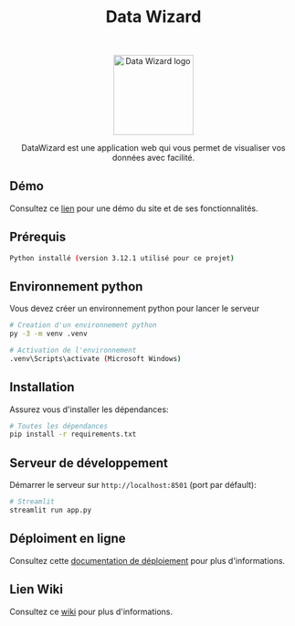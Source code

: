 <h1 align="center">Data Wizard</h1><br>
<p align="center">
  <a href="https://thedatawizard.azurewebsites.net/" target="_blank">
    <img src="https://firebasestorage.googleapis.com/v0/b/hyphip-8ca89.appspot.com/o/datawiz.png?alt=media&token=5820f215-75f1-47ff-b486-b44d37aa02f7" alt="Data Wizard logo" height="140">
  </a>
</p>

<p align="center">
 DataWizard est une application web qui vous permet de visualiser vos données avec facilité.
</p>

## Démo

Consultez ce [lien](https://thedatawizard.azurewebsites.net/) pour une démo du site et de ses fonctionnalités.
## Prérequis

```bash
Python installé (version 3.12.1 utilisé pour ce projet)
```

## Environnement python

Vous devez créer un environnement python pour lancer le serveur

```bash
# Creation d'un environnement python
py -3 -m venv .venv 

# Activation de l'environnement
.venv\Scripts\activate (Microsoft Windows)

```

## Installation

Assurez vous d'installer les dépendances:

```bash
# Toutes les dépendances
pip install -r requirements.txt
```
## Serveur de développement

Démarrer le serveur sur `http://localhost:8501` (port par défault):

```bash
# Streamlit
streamlit run app.py
```

## Déploiment en ligne

Consultez cette [documentation de déploiement](https://docs.streamlit.io/knowledge-base/tutorials/deploy) pour plus d'informations.

## Lien Wiki

Consultez ce [wiki](https://feature-flow-portal.atlassian.net/l/cp/vQ3mYJmn) pour plus d'informations.
